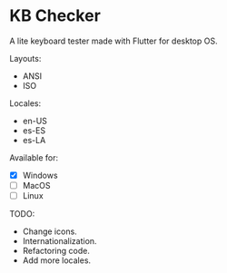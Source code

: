 # KB Checker

A lite keyboard tester made with Flutter for desktop OS.

Layouts:
 - ANSI
 - ISO

Locales:
 - en-US
 - es-ES
 - es-LA

Available for:
 - [X] Windows
 - [ ] MacOS
 - [ ] Linux

TODO:
 - Change icons.
 - Internationalization.
 - Refactoring code.
 - Add more locales.
